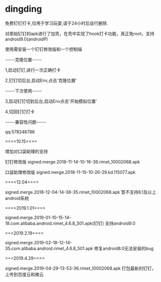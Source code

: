 # dingding
免费钉钉打卡,仅用于学习玩耍,请于24小时后自行删除.

对原始钉钉的apk进行了加壳，在壳中实现了hook打卡功能，真正免root，支持android9.0(androidP)

使用需安装一个钉钉修改版和一个控制端

-----克隆位置-----

1,启动钉钉,进行一次正确打卡

2,钉钉切后台,启动Env,点击'克隆位置'


-----下次使用-----

3,启动钉钉切到后台,启动Env点击'开始模拟位置'

4,切回钉钉打卡


-----兼容性问题-----

qq:578246786

====10.15====

增加对口袋助理的支持

钉钉修改版 signed.merge.2018-11-14-10-16-38.rimet_10002068.apk

口袋助理修改版 signed.merge.2018-11-15-10-26-29.kd.115077.apk


====12.04====

signed.merge.2018-12-04-14-38-35.rimet_10002068.apk 暂不支持8.1及以上android系统


====2019.1.01====

signed.merge.2019-01-10-15-14-18.com.alibaba.android.rimet_4.6.8_501.apk(钉钉) 支持android9.0

===2019.2.19====

signed.merge.2019-02-18-12-14-35.com.alibaba.android.rimet_4.6.8_501.apk 修复android8.0无法安装的bug

===2019.4.29====

signed.merge.2019-04-29-13-53-36.rimet_10002068.apk 打包最新的钉钉，上传到百度云和微云
